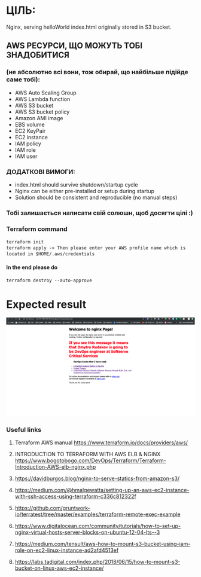 # ЦІЛЬ:
Nginx, serving helloWorld index.html originally stored in S3 bucket.

## AWS РЕСУРСИ, ЩО МОЖУТЬ ТОБІ ЗНАДОБИТИСЯ
### (не абсолютно всі вони, тож обирай, що найбільше підійде саме тобі):
- AWS Auto Scaling Group
- AWS Lambda function
- AWS S3 bucket
- AWS S3 bucket policy
- Amazon AMI image
- EBS volume
- EC2 KeyPair
- EC2 instance
- IAM policy
- IAM role
- IAM user

### ДОДАТКОВІ ВИМОГИ:
- index.html should survive shutdown/startup cycle
- Nginx can be either pre-installed or setup during startup
- Solution should be consistent and reproducible (no manual steps)

### Тобі залишається написати свій солюшн, щоб досягти цілі :)


### Terraform command
```
terraform init
terraform apply -> Then please enter your AWS profile name which is located in $HOME/.aws/credentials
```

#### In the end please do
```
terraform destroy --auto-approve
```

# Expected result

![Expected result](Result.png)

### Useful links

1. Terraform AWS manual
https://www.terraform.io/docs/providers/aws/

2. INTRODUCTION TO TERRAFORM WITH AWS ELB & NGINX
https://www.bogotobogo.com/DevOps/Terraform/Terraform-Introduction-AWS-elb-nginx.php

3. https://davidburgos.blog/nginx-to-serve-statics-from-amazon-s3/

4. https://medium.com/@hmalgewatta/setting-up-an-aws-ec2-instance-with-ssh-access-using-terraform-c336c812322f

5. https://github.com/gruntwork-io/terratest/tree/master/examples/terraform-remote-exec-example

6. https://www.digitalocean.com/community/tutorials/how-to-set-up-nginx-virtual-hosts-server-blocks-on-ubuntu-12-04-lts--3

7. https://medium.com/tensult/aws-how-to-mount-s3-bucket-using-iam-role-on-ec2-linux-instance-ad2afd4513ef

8. https://labs.tadigital.com/index.php/2018/06/15/how-to-mount-s3-bucket-on-linux-aws-ec2-instance/